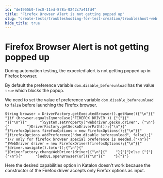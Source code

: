 ```yaml
---
id: "de1955b0-fec8-11ed-878a-0242c7a41fd4"
title: "Firefox Browser Alert is not getting popped up"
slug: "create-tests/troubleshooting-for-test-creation/troubleshoot-web-automated-testing/firefox-browser-alert-is-not-getting-popped-up"
hide_title: true
---
```


# <a id="troubleshooting-2362" class="anchor_top_offset"/><a id="ariaid-title1" class="anchor_top_offset"/>Firefox Browser Alert is not getting popped up

<section xmlns="http://www.w3.org/1999/xhtml" className="section condition"><p className="p">During automation testing, the expected alert is not getting popped up in Firefox browser.</p></section> 
<div xmlns="http://www.w3.org/1999/xhtml" className="bodydiv troubleSolution"><section className="section cause"><p className="p">By default the preference variable <code className="ph codeph">dom.disable_beforeunload</code>  has the value <code className="ph codeph">true</code> which blocks the popup. </p></section><section className="section remedy"><div className="li step p"><span className="ph cmd">We need to set the value of preference variable <code className="ph codeph">dom.disable_beforeunload</code> to <code className="ph codeph">false</code> before launching the Firefox browser.</span><div className="itemgroup info"><pre className="pre codeblock"><code>String browser = DriverFactory.getExecutedBrowser().getName(){"\n"}{"    "}if (browser.equalsIgnoreCase('FIREFOX_DRIVER')) {"{"}{"              "}{"\n"}{"      "}System.setProperty("webdriver.gecko.driver", {"\n"}{"        "}DriverFactory.getGeckoDriverPath());{"\n"}{"      "}FirefoxOptions firefoxOptions = new FirefoxOptions();{"\n"}{"      "}firefoxOptions.addPreference("dom.disable_beforeunload", false);{"  "}// only for firefox browser special preference is needed.{"\n"}{"      "}WebDriver driver = new FirefoxDriver(firefoxOptions);{"\n"}{"      "}driver.navigate().to(url);{"\n"}{"      "}DriverFactory.changeWebDriver(driver){"\n"}{"    "}{"}"}else {"{"}{"\n"}{"      "}WebUI.openBrowser(url){"\n"}{"    "}{"}"}</code></pre>Here the desired capabilities option in Katalon doesn't work because the constructor of the Firefox driver accepts only Firefox options as input.</div></div></section></div>
